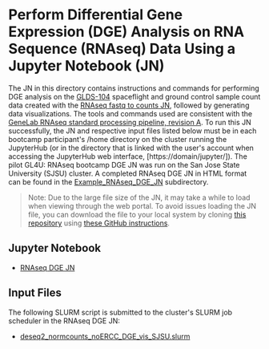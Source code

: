 # Perform Differential Gene Expression (DGE) Analysis on RNA Sequence (RNAseq) Data Using a Jupyter Notebook (JN)

The JN in this directory contains instructions and commands for performing DGE analysis on the [GLDS-104](https://genelab-data.ndc.nasa.gov/genelab/accession/GLDS-104/) spaceflight and ground control sample count data created with the [RNAseq fastq to counts JN](RNAseq_fastq_to_counts_JN_06-2021.ipynb), followed by generating data visualizations. The tools and commands used are consistent with the [GeneLab RNAseq standard processing pipeline, revision A](https://github.com/nasa/GeneLab_Data_Processing/blob/master/RNAseq/Previous_GL-DPPD-7101_Revisions/GL-DPPD-7101-A.md). To run this JN successfully, the JN and respective input files listed below must be in each bootcamp participant's /home directory on the cluster running the JupyterHub (or in the directory that is linked with the user's account when accessing the JupyterHub web interface, [https://domain/jupyter/]). The pilot GL4U: RNAseq bootcamp DGE JN was run on the San Jose State University (SJSU) cluster. A completed RNAseq DGE JN in HTML format can be found in the [Example_RNAseq_DGE_JN](Example_RNAseq_DGE_JN) subdirectory.
> Note: Due to the large file size of the JN, it may take a while to load when viewing through the web portal. To avoid issues loading the JN file, you can download the file to your local system by cloning [this repository](https://github.com/asaravia-butler/GeneLab_Training) using [these GitHub instructions](https://docs.github.com/en/github/creating-cloning-and-archiving-repositories/cloning-a-repository-from-github/cloning-a-repository#cloning-a-repository).

## Jupyter Notebook
- [RNAseq DGE JN](RNAseq_DGE_JN_06-2021.ipynb)

## Input Files
The following SLURM script is submitted to the cluster's SLURM job scheduler in the RNAseq DGE JN:
- [deseq2_normcounts_noERCC_DGE_vis_SJSU.slurm](deseq2_normcounts_noERCC_DGE_vis_SJSU.slurm)
